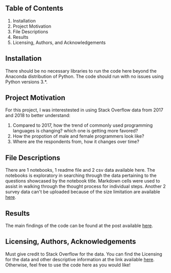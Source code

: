 ## Table of Contents

1. Installation
2. Project Motivation
3. File Descriptions
4. Results
5. Licensing, Authors, and Acknowledgements

## Installation 

There should be no necessary libraries to run the code here beyond the Anaconda distribution of Python. The code should run with no issues using Python versions 3.*.

## Project Motivation
For this project, I was interestested in using Stack Overflow data from 2017 and 2018 to better understand:
1. Compared to 2017, how the trend of commonly used programming languages is changing? which one is getting more favored?
2. How the propotion of male and female programmers look like?
3. Where are the respondents from, how it changes over time?

## File Descriptions 
There are 1 notebooks, 1 readme file and 2 csv data available here.
The notebooks is exploratory in searching through the data pertaining to the questions showcased by the notebook title. Markdown cells were used to assist in walking through the thought process for individual steps.
Another 2 survey data can't be uploaded because of the size limitation are available [here](https://insights.stackoverflow.com/survey).


## Results
The main findings of the code can be found at the post available [here](https://www.cnblogs.com/wuyannnn/articles/10126760.html).

## Licensing, Authors, Acknowledgements
Must give credit to Stack Overflow for the data. You can find the Licensing for the data and other descriptive information at the link available [here](https://insights.stackoverflow.com/survey). Otherwise, feel free to use the code here as you would like!
